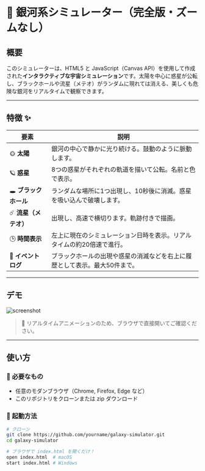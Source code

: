 # 🌌 銀河系シミュレーター（完全版・ズームなし）

## 概要

このシミュレーターは、HTML5 と JavaScript（Canvas API）を使用して作成された**インタラクティブな宇宙シミュレーション**です。太陽を中心に惑星が公転し、ブラックホールや流星（メテオ）がランダムに現れては消える、美しくも危険な銀河をリアルタイムで観察できます。

---

## 特徴 ✨

| 要素             | 説明 |
|------------------|------|
| 🌞 **太陽**        | 銀河の中心で静かに光り続ける。鼓動のように脈動します。 |
| 🪐 **惑星**        | 8つの惑星がそれぞれの軌道を描いて公転。名前と色で表示。 |
| 🕳️ **ブラックホール** | ランダムな場所に1つ出現し、10秒後に消滅。惑星を吸い込んで破壊します。 |
| ☄️ **流星（メテオ）** | 出現し、高速で横切ります。軌跡付きで描画。 |
| 🕒 **時間表示**     | 左上に現在のシミュレーション日時を表示。リアルタイムの約20倍速で進行。 |
| 📜 **イベントログ**  | ブラックホールの出現や惑星の消滅などを右上に履歴として表示。最大50件まで。 |

---

## デモ

![screenshot](https://your-image-link.example.com/preview.png)

> 🔄 リアルタイムアニメーションのため、ブラウザで直接開いてご確認ください。

---

## 使い方

### 🔧 必要なもの

- 任意のモダンブラウザ（Chrome, Firefox, Edge など）
- このリポジトリをクローンまたは zip ダウンロード

### 🚀 起動方法

```bash
# クローン
git clone https://github.com/yourname/galaxy-simulator.git
cd galaxy-simulator

# ブラウザで index.html を開くだけ！
open index.html  # macOS
start index.html # Windows

